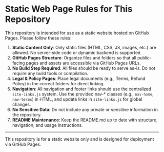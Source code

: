 # Static Web Page Rules for This Repository

This repository is intended for use as a static website hosted on GitHub Pages. Please follow these rules:


1. **Static Content Only**: Only static files (HTML, CSS, JS, images, etc.) are allowed. No server-side code or dynamic backend is supported.
2. **GitHub Pages Structure**: Organize files and folders so that all public-facing pages and assets are accessible via GitHub Pages URLs.
3. **No Build Step Required**: All files should be ready to serve as-is. Do not require any build tools or compilation.
4. **Legal & Policy Pages**: Place legal documents (e.g., Terms, Refund Policy) in the correct folders for direct linking.
5. **Navigation**: All navigation and footer links should use the centralized `site-links.js` system. Use the provided nav-* classes (e.g., `nav-home`, `nav-terms`) in HTML, and update links in `site-links.js` for global changes.
6. **No Sensitive Data**: Do not include any private or sensitive information in the repository.
7. **README Maintenance**: Keep the README.md up to date with structure, navigation, and usage instructions.

---

This repository is for a static website only and is designed for deployment via GitHub Pages.
